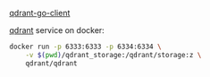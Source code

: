 [qdrant-go-client](https://github.com/qdrant/go-client) 

[qdrant](https://qdrant.tech/documentation/quickstart/) service on docker:

```sh
docker run -p 6333:6333 -p 6334:6334 \
    -v $(pwd)/qdrant_storage:/qdrant/storage:z \
    qdrant/qdrant
```